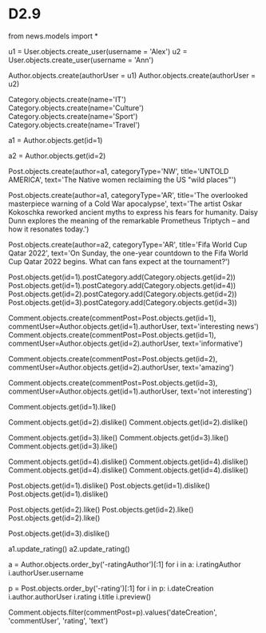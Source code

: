 # D2.9
from news.models import *

u1 = User.objects.create_user(username = 'Alex')
u2 = User.objects.create_user(username = 'Ann')

Author.objects.create(authorUser = u1)
Author.objects.create(authorUser = u2)

Category.objects.create(name='IT')
Category.objects.create(name='Culture')
Category.objects.create(name='Sport')
Category.objects.create(name='Travel')

a1 = Author.objects.get(id=1)

a2 = Author.objects.get(id=2)

Post.objects.create(author=a1, categoryType='NW', title='UNTOLD AMERICA', text='The Native women reclaiming the US "wild places"')

Post.objects.create(author=a1, categoryType='AR', title='The overlooked masterpiece warning of a Cold War apocalypse', text='The artist Oskar Kokoschka reworked ancient myths to express his fears for humanity. Daisy Dunn explores the meaning of the remarkable Prometheus Triptych – and how it resonates today.')

Post.objects.create(author=a2, categoryType='AR', title='Fifa World Cup Qatar 2022', text='On Sunday, the one-year countdown to the Fifa World Cup Qatar 2022 begins. What can fans expect at the tournament?')

Post.objects.get(id=1).postCategory.add(Category.objects.get(id=2))
Post.objects.get(id=1).postCategory.add(Category.objects.get(id=4))
Post.objects.get(id=2).postCategory.add(Category.objects.get(id=2))
Post.objects.get(id=3).postCategory.add(Category.objects.get(id=3))

Comment.objects.create(commentPost=Post.objects.get(id=1), commentUser=Author.objects.get(id=1).authorUser, text='interesting news')
Comment.objects.create(commentPost=Post.objects.get(id=1), commentUser=Author.objects.get(id=2).authorUser, text='informative')

Comment.objects.create(commentPost=Post.objects.get(id=2), commentUser=Author.objects.get(id=2).authorUser, text='amazing')

Comment.objects.create(commentPost=Post.objects.get(id=3), commentUser=Author.objects.get(id=1).authorUser, text='not interesting')

Comment.objects.get(id=1).like()

Comment.objects.get(id=2).dislike()
Comment.objects.get(id=2).dislike()

Comment.objects.get(id=3).like()
Comment.objects.get(id=3).like()
Comment.objects.get(id=3).like()

Comment.objects.get(id=4).dislike()
Comment.objects.get(id=4).dislike()
Comment.objects.get(id=4).dislike()
Comment.objects.get(id=4).dislike()

Post.objects.get(id=1).dislike()
Post.objects.get(id=1).dislike()
Post.objects.get(id=1).dislike()

Post.objects.get(id=2).like()
Post.objects.get(id=2).like()
Post.objects.get(id=2).like()

Post.objects.get(id=3).dislike()

a1.update_rating()
a2.update_rating()

a = Author.objects.order_by('-ratingAuthor')[:1]
for i in a:
  i.ratingAuthor
  i.authorUser.username

p = Post.objects.order_by('-rating')[:1]
for i in p:
  i.dateCreation
  i.author.authorUser
  i.rating
  i.title
  i.preview()
 
 Comment.objects.filter(commentPost=p).values('dateCreation', 'commentUser', 'rating', 'text')
